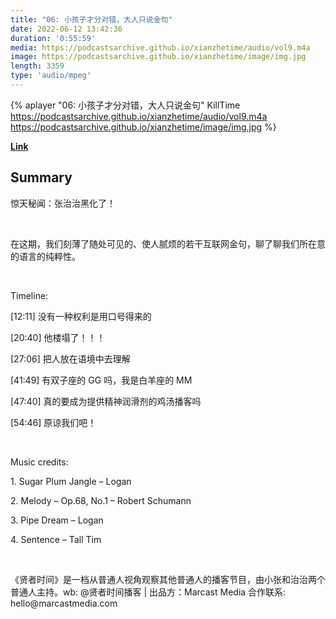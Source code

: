 ```yaml
---
title: "06: 小孩子才分对错，大人只说金句"
date: 2022-06-12 13:42:36
duration: '0:55:59'
media: https://podcastsarchive.github.io/xianzhetime/audio/vol9.m4a
image: https://podcastsarchive.github.io/xianzhetime/image/img.jpg
length: 3359
type: 'audio/mpeg'
---
```


{% aplayer "06: 小孩子才分对错，大人只说金句" KillTime  https://podcastsarchive.github.io/xianzhetime/audio/vol9.m4a https://podcastsarchive.github.io/xianzhetime/image/img.jpg %}

**[Link](https://www.xiaoyuzhoufm.com/episode/5fe02067dee9c1e16df13a7a)**

## Summary
<p >惊天秘闻：张治治黑化了！</p><span><br /></span><p >在这期，我们刻薄了随处可见的、使人腻烦的若干互联网金句，聊了聊我们所在意的语言的纯粹性。</p><span><br /></span><p >Timeline:</p><p >[12:11] 没有一种权利是用口号得来的</p><p >[20:40] 他楼塌了！！！</p><p >[27:06] 把人放在语境中去理解</p><p >[41:49] 有双子座的 GG 吗，我是白羊座的 MM</p><p >[47:40] 真的要成为提供精神润滑剂的鸡汤播客吗</p><p >[54:46] 原谅我们吧！</p><span><br /></span><p >Music credits:</p><p >1. Sugar Plum Jangle – Logan</p><p >2. Melody – Op.68, No.1 – Robert Schumann</p><p >3. Pipe Dream – Logan</p><p >4. Sentence – Tall Tim</p><span><br /></span><p >《贤者时间》是一档从普通人视角观察其他普通人的播客节目，由小张和治治两个普通人主持。wb: @贤者时间播客 | 出品方：Marcast Media 合作联系: hello@marcastmedia.com</p><span><br /></span><br />
    